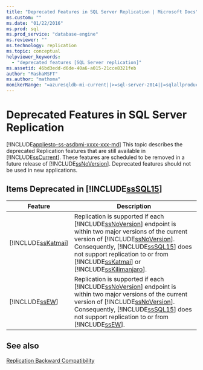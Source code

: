 ```yaml
---
title: "Deprecated Features in SQL Server Replication | Microsoft Docs"
ms.custom: ""
ms.date: "01/22/2016"
ms.prod: sql
ms.prod_service: "database-engine"
ms.reviewer: ""
ms.technology: replication
ms.topic: conceptual
helpviewer_keywords: 
  - "deprecated features [SQL Server replication]"
ms.assetid: 46bd3edd-d6de-40a6-a015-21cce8321feb
author: "MashaMSFT"
ms.author: "mathoma"
monikerRange: "=azuresqldb-mi-current||>=sql-server-2014||=sqlallproducts-allversions"
---
```

# Deprecated Features in SQL Server Replication
[!INCLUDE[appliesto-ss-asdbmi-xxxx-xxx-md](../../includes/appliesto-ss-asdbmi-xxxx-xxx-md.md)]
  This topic describes the deprecated Replication features that are still available in [!INCLUDE[ssCurrent](../../includes/sscurrent-md.md)]. These features are scheduled to be removed in a future release of [!INCLUDE[ssNoVersion](../../includes/ssnoversion-md.md)]. Deprecated features should not be used in new applications.  
  
## Items Deprecated in [!INCLUDE[ssSQL15](../../includes/sssql15-md.md)]  
  
|Feature|Description|  
|-------------|-----------------|  
|[!INCLUDE[ssKatmai](../../includes/sskatmai-md.md)]|Replication is supported if each [!INCLUDE[ssNoVersion](../../includes/ssnoversion-md.md)] endpoint is within two major versions of the current version of [!INCLUDE[ssNoVersion](../../includes/ssnoversion-md.md)]. Consequently, [!INCLUDE[ssSQL15](../../includes/sssql15-md.md)] does not support replication to or from [!INCLUDE[ssKatmai](../../includes/sskatmai-md.md)] or [!INCLUDE[ssKilimanjaro](../../includes/sskilimanjaro-md.md)].|  
|[!INCLUDE[ssEW](../../includes/ssew-md.md)]|Replication is supported if each [!INCLUDE[ssNoVersion](../../includes/ssnoversion-md.md)] endpoint is within two major versions of the current version of [!INCLUDE[ssNoVersion](../../includes/ssnoversion-md.md)]. Consequently, [!INCLUDE[ssSQL15](../../includes/sssql15-md.md)] does not support replication to or from [!INCLUDE[ssEW](../../includes/ssew-md.md)].|  
  
## See also  
 [Replication Backward Compatibility](../../relational-databases/replication/replication-backward-compatibility.md)  
  
  
